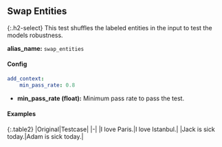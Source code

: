 
## Swap Entities

<div class="main-docs" markdown="1"><div class="h3-box" markdown="1">

{:.h2-select}
This test shuffles the labeled entities in the input to test the models robustness.

**alias_name:** `swap_entities`

</div><div class="h3-box" markdown="1">

#### Config
```yaml
add_context:
    min_pass_rate: 0.8
```
- **min_pass_rate (float):** Minimum pass rate to pass the test.

#### Examples

{:.table2}
|Original|Testcase|
|-|
|I love Paris.|I love Istanbul.|
|Jack is sick today.|Adam is sick today.|


</div></div>
